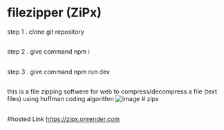 ﻿# filezipper (ZiPx)
step 1 . clone git repository
##
step 2 . give command npm i
##
step 3 . give command npm run dev

##
this is a file zipping softwere for web to compress/decompress a file (text files) using huffman coding algorithm 
![image](https://github.com/debangan03/filezipper/assets/112092614/3ba52c52-f083-4851-a49b-4835a9329787)
#   z i p x 
 
##
#hosted Link
https://zipx.onrender.com
 
